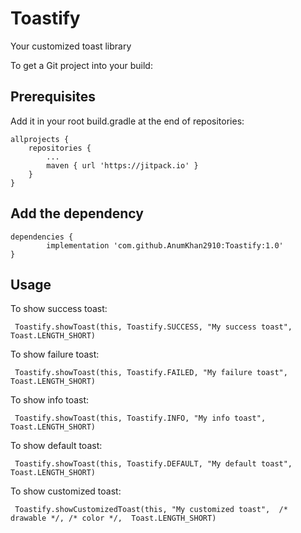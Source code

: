 # Toastify
Your customized toast library

To get a Git project into your build:

<h2>Prerequisites</h1>

Add it in your root build.gradle at the end of repositories:

	allprojects {
		repositories {
			...
			maven { url 'https://jitpack.io' }
		}
	}
  
<h2>Add the dependency</h2>

	dependencies {
	        implementation 'com.github.AnumKhan2910:Toastify:1.0'
	}
  
  
  <h2>Usage</h2>
   
   To show success toast:
   
     Toastify.showToast(this, Toastify.SUCCESS, "My success toast", Toast.LENGTH_SHORT)
     
   To show failure toast:
    
     Toastify.showToast(this, Toastify.FAILED, "My failure toast", Toast.LENGTH_SHORT)
     
   To show info toast:
   
     Toastify.showToast(this, Toastify.INFO, "My info toast", Toast.LENGTH_SHORT)
     
   To show default toast:
    
     Toastify.showToast(this, Toastify.DEFAULT, "My default toast", Toast.LENGTH_SHORT)
     
   To show customized toast:
     
     Toastify.showCustomizedToast(this, "My customized toast",  /* drawable */, /* color */,  Toast.LENGTH_SHORT)
     
